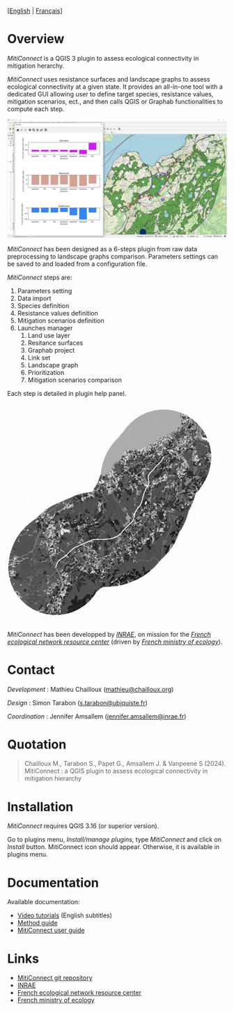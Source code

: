 
[[English](https://github.com/MathieuChailloux/MitiConnect/blob/main/README.md) | [Français](https://github.com/MathieuChailloux/MitiConnect/blob/main/docs/fr/README_fr.md)]

# Overview

*MitiConnect* is a QGIS 3 plugin to assess ecological connectivity in mitigation herarchy.

*MitiConnect* uses resistance surfaces and landscape graphs to assess ecological connectivity at a given state. It provides an all-in-one tool with a dedicated GUI allowing user to define target species, resistance values, mitigation scenarios, ect., and then calls QGIS or Graphab functionalities to compute each step.

![Compare](/docs/pictures/metricsCmp+Graph.png)

*MitiConnect* has been designed as a 6-steps plugin from raw data preprocessing to landscape graphs comparison.
Parameters settings can be saved to and loaded from a configuration file.

*MitiConnect* steps are:
 1. Parameters setting
 2. Data import
 3. Species definition
 4. Resistance values definition
 5. Mitigation scenarios definition
 6. Launches manager
    1. Land use layer
    2. Resitance surfaces
    3. Graphab project
	4. Link set
	5. Landscape graph
	6. Prioritization
	7. Mitigation scenarios comparison
    
Each step is detailed in plugin help panel.

![Compare](/docs/pictures/stepsGIF.gif)

*MitiConnect* has been developped by [*INRAE*](http://www.inrae.fr), 
on mission for the [*French ecological network resource center*](http://www.trameverteetbleue.fr/) 
(driven by [*French ministry of ecology*](hhttps://www.ecologie.gouv.fr/)).

# Contact

*Development* : Mathieu Chailloux (mathieu@chailloux.org)

*Design* : Simon Tarabon (s.tarabon@ubiquiste.fr)

*Coordination* : Jennifer Amsallem (jennifer.amsallem@inrae.fr)

# Quotation

> Chailloux M., Tarabon S., Papet G., Amsallem J. & Vanpeene S (2024). MitiConnect : a QGIS plugin to assess ecological connectivity in mitigation hierarchy

# Installation

*MitiConnect* requires QGIS 3.16 (or superior version).

Go to plugins menu, *Install/manage plugins*, type *MitiConnect* and click on *Install* button. MitiConnect icon should appear. Otherwise, it is available in plugins menu.

# Documentation

Available documentation:
 - [Video tutorials](https://www.youtube.com/watch?v=uhbXupWRqGk) (English subtitles) 
 - [Method guide](https://github.com/MathieuChailloux/MitiConnect/blob/main/docs/en/MethodGuide_MitiConnect.pdf)
 - [MitiConnect user guide](https://github.com/MathieuChailloux/MitiConnect/blob/main/docs/en/MitiConnect_UserGuide.pdf)
 
    
# Links
 - [MitiConnect git repository](https://github.com/MathieuChailloux/MitiConnect)
 - [INRAE](http://www.inrae.fr)
 - [French ecological network resource center](http://www.trameverteetbleue.fr/)
 - [French ministry of ecology](https://www.ecologie.gouv.fr/)

